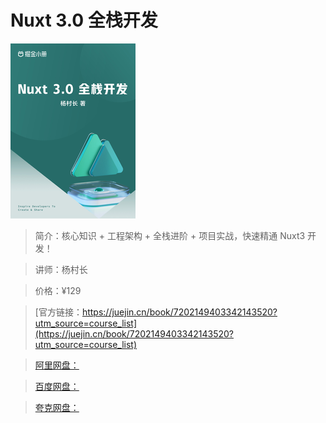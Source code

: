 # Nuxt 3.0 全栈开发

![img](../../assets/18681e193d434fd38c07d43a643c8419~tplv-k3u1fbpfcp-no-mark_280_280_200_280.png)

> 简介：核心知识 + 工程架构 + 全栈进阶 + 项目实战，快速精通 Nuxt3 开发！

> 讲师：杨村长

> 价格：¥129

> [官方链接：https://juejin.cn/book/7202149403342143520?utm_source=course_list](https://juejin.cn/book/7202149403342143520?utm_source=course_list)

> [阿里网盘：]()

> [百度网盘：]()

> [夸克网盘：]()
